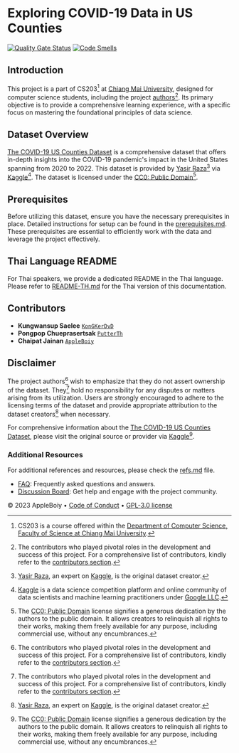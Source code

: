 # Exploring COVID-19 Data in US Counties

[![Quality Gate Status](https://sonarcloud.io/api/project_badges/measure?project=AppleBoiy_Covid-19US-CS203&metric=alert_status)](https://sonarcloud.io/summary/new_code?id=AppleBoiy_Covid-19US-CS203) [![Code Smells](https://sonarcloud.io/api/project_badges/measure?project=AppleBoiy_Covid-19US-CS203&metric=code_smells)](https://sonarcloud.io/summary/new_code?id=AppleBoiy_Covid-19US-CS203)

## Introduction
This project is a part of CS203[^1] at [Chiang Mai University][CMU url],
designed for computer science students, including the project [authors](#contributors)[^2].
Its primary objective is to provide a comprehensive learning experience,
with a specific focus on mastering the foundational principles of data science.

## Dataset Overview
[The COVID-19 US Counties Dataset][Dataset url] is a comprehensive dataset
that offers in-depth insights into the COVID-19 pandemic's impact in the United States spanning from 2020 to 2022.
This dataset is provided by [Yasir Raza][Yasir Kaggle][^3] via [Kaggle][Kaggle][^4].
The dataset is licensed under the [CC0: Public Domain][CC0: Public Domain][^5].

## Prerequisites
Before utilizing this dataset, ensure you have the necessary prerequisites in place.
Detailed instructions for setup can be found in the [prerequisites.md](docs/prerequisites.md).
These prerequisites are essential to efficiently work with the data and leverage the project effectively.

## Thai Language README
For Thai speakers, we provide a dedicated README in the Thai language. Please refer to [README-TH.md](README-TH.md) for the Thai version of this documentation.

## Contributors
- **Kungwansup Saelee** [`KonGKerDvD`](https://github.com/KonGKerDvD)
- **Pongpop Chueprasertsak** [`PutterTh`](https://github.com/PutterTh)
- **Chaipat Jainan** [`AppleBoiy`](https://github.com/AppleBoiy)
 
## Disclaimer
The project authors[^2] wish to emphasize that they do not assert ownership of the dataset.
They[^2] hold no responsibility for any disputes or matters arising from its utilization.
Users are strongly encouraged to adhere to the licensing terms of the dataset 
and provide appropriate attribution to the dataset creators[^3] when necessary.

For comprehensive information about the [The COVID-19 US Counties Dataset][Dataset url],
please visit the original source or provider via [Kaggle][Dataset url][^5].

### Additional Resources
For additional references and resources, please check the [refs.md](docs/refs.md) file.
- [FAQ](docs/FAQ.md): Frequently asked questions and answers.
- [Discussion Board](https://github.com/AppleBoiy/Covid-19US-CS203/discussions): Get help and engage with the project community.

[^1]: CS203 is a course offered within the [Department of Computer Science, Faculty of Science at Chiang Mai University][CSCMU url].
[^2]: The contributors who played pivotal roles in the development and success of this project. For a comprehensive list of contributors, kindly refer to the [contributors section](#contributors).
[^3]: [Yasir Raza](https://www.kaggle.com/yasirabdaali), an expert on [Kaggle][Kaggle], is the original dataset creator.
[^4]: [Kaggle](https://www.kaggle.com) is a data science competition platform and online community of data scientists and machine learning practitioners under [Google LLC](https://en.wikipedia.org/wiki/Google).
[^5]: The [CC0: Public Domain](https://creativecommons.org/publicdomain/zero/1.0/) license signifies a generous dedication by the authors to the public domain. It allows creators to relinquish all rights to their works, making them freely available for any purpose, including commercial use, without any encumbrances.

&copy; 2023 AppleBoiy &bull; [Code of Conduct](CODE_OF_CONDUCT.md) &bull; [GPL-3.0 license](../LICENSE)

[Yasir Kaggle]: https://www.kaggle.com/yasirabdaali
[Kaggle]: https://www.kaggle.com
[CC0: Public Domain]: https://creativecommons.org/publicdomain/zero/1.0/
[Dataset url]: https://www.kaggle.com/yasirabdaali/corona-virus-covid19-us-counties
[CSCMU url]: https://www.cs.science.cmu.ac.th/en/
[CMU url]: https://www.cmu.ac.th/en/